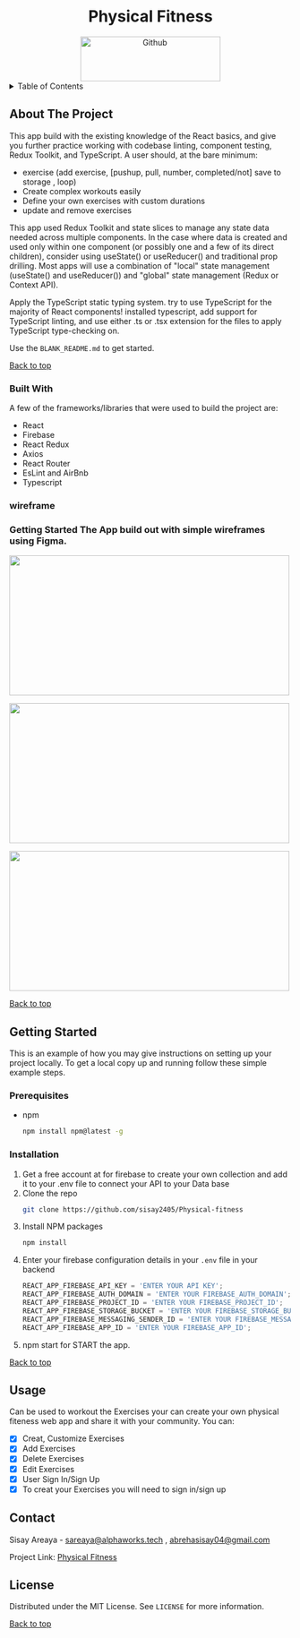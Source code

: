 <!-- PROJECT -->

<a id="top"></a>

  <div align="center">
  <h1 align="center">Physical Fitness</h1>
    <a href="https://github.com/sisay2405/Physical-fitness">
        <img width="250" height="80"alt="Github" src="https://raw.githubusercontent.com/sisay2405/Physical-fitness/development/src/assets/images/github.png">
            </a>
</div>
<!-- TABLE OF CONTENTS -->
<details>
  <summary>Table of Contents</summary>
  <ol>
    <li>
      <a href="#about-the-project">About The Project</a>
      <ul>
        <li><a href="#built-with">Built With</a></li>
        <li><a href="#wireframe">Wireframe</a></li>
      </ul>
    </li>
    <li>
      <a href="#getting-started">Getting Started</a>
      <ul>
        <li><a href="#prerequisites">Prerequisites</a></li>
        <li><a href="#installation">Installation</a></li>
      </ul>
    </li>
    <li><a href="#usage">Usage</a></li>
    <li><a href="#contact">Contact</a></li>
  </ol>
</details>

<!-- ABOUT THE PROJECT -->

## About The Project

This app build with the existing knowledge of the React basics, and give you further practice working with codebase linting, component testing, Redux Toolkit, and TypeScript. A user should, at the bare minimum:

- exercise (add exercise, [pushup, pull, number, completed/not] save to storage , loop)
- Create complex workouts easily
- Define your own exercises with custom durations
- update and remove exercises

This app used Redux Toolkit and state slices to manage any state data needed across multiple components. In the case where data is created and used only within one component (or possibly one and a few of its direct children), consider using useState() or useReducer() and traditional prop drilling. Most apps will use a combination of "local" state management (useState() and useReducer()) and "global" state management (Redux or Context API).

Apply the TypeScript static typing system. try to use TypeScript for the majority of React components! installed typescript, add support for TypeScript linting, and use either .ts or .tsx extension for the files to apply TypeScript type-checking on.

Use the `BLANK_README.md` to get started.

<p><a  align="right" href="#top">Back to top</a></p>

### Built With

A few of the frameworks/libraries that were used to build the project are:

- React
- Firebase
- React Redux
- Axios
- React Router
- EsLint and AirBnb
- Typescript

### wireframe

### Getting Started The App build out with simple wireframes using Figma.

<img src="https://raw.githubusercontent.com/sisay2405/Physical-fitness/development/src/assets/images/homewireframe.png"
             height="250" width="500">
             
<img src="https://raw.githubusercontent.com/sisay2405/Physical-fitness/development/src/assets/images/signinwireframe.png"
             height="250" width="500">

<img src="https://raw.githubusercontent.com/sisay2405/Physical-fitness/development/src/assets/images/signupwireframe.png"
             height="250" width="500">

<p><a  align="right" href="#top">Back to top</a></p>
<!-- GETTING STARTED -->

## Getting Started

This is an example of how you may give instructions on setting up your project locally.
To get a local copy up and running follow these simple example steps.

### Prerequisites

- npm
  ```sh
  npm install npm@latest -g
  ```

### Installation

1. Get a free account at for firebase to create your own collection and add it to your .env file to connect your API to your Data base
2. Clone the repo
   ```sh
   git clone https://github.com/sisay2405/Physical-fitness
   ```
3. Install NPM packages
   ```sh
   npm install
   ```
4. Enter your firebase configuration details in your `.env` file in your backend
   ```js
   REACT_APP_FIREBASE_API_KEY = 'ENTER YOUR API KEY';
   REACT_APP_FIREBASE_AUTH_DOMAIN = 'ENTER YOUR FIREBASE_AUTH_DOMAIN';
   REACT_APP_FIREBASE_PROJECT_ID = 'ENTER YOUR FIREBASE_PROJECT_ID';
   REACT_APP_FIREBASE_STORAGE_BUCKET = 'ENTER YOUR FIREBASE_STORAGE_BUCKET';
   REACT_APP_FIREBASE_MESSAGING_SENDER_ID = 'ENTER YOUR FIREBASE_MESSAGING_SENDER_ID';
   REACT_APP_FIREBASE_APP_ID = 'ENTER YOUR FIREBASE_APP_ID';
   ```
5. npm start for START the app.

<p><a  align="right" href="#top">Back to top</a></p>
<!-- USAGE EXAMPLES -->

## Usage

Can be used to workout the Exercises your can create your own physical fiteness web app and share it with your community. You can:

- [x] Creat, Customize Exercises
- [x] Add Exercises
- [x] Delete Exercises
- [x] Edit Exercises
- [x] User Sign In/Sign Up
- [x] To creat your Exercises you will need to sign in/sign up

<!-- CONTACT -->

## Contact

Sisay Areaya - sareaya@alphaworks.tech , abrehasisay04@gmail.com

Project Link: <a href="https://github.com/sisay2405/phiscal-fitness-app"> Physical Fitness
</a>

<!-- LICENSE -->

## License

Distributed under the MIT License. See `LICENSE` for more information.

<p><a  align="right" href="#top">Back to top</a></p>
